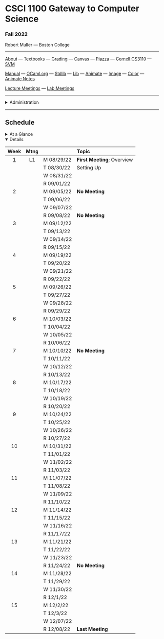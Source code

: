# CSCI 1100 Gateway to Computer Science

### Fall 2022

Robert Muller — Boston College

---

[About](resources/about.md) — [Textbooks](resources/textbooks.md) — [Grading](resources/grading.md) — [Canvas](https://bostoncollege.instructure.com/courses/1634507/gradebook) — [Piazza](https://piazza.com/class/l7ca109sok15ag) — [Cornell CS3110](https://www.cs.cornell.edu/courses/cs3110/2020sp/) — [SVM](https://dogfishbar.github.io/dogfishbar.github.io/)

[Manual](http://caml.inria.fr/pub/docs/manual-ocaml/index.html) — [OCaml.org](https://ocaml.org/) — [Stdlib](http://caml.inria.fr/pub/docs/manual-ocaml/libref/Stdlib.html) — [Lib](resources/libraries/lib.mli) — [Animate](resources/libraries/animate.mli) — [Image](resources/libraries/image.mli) — [Color](resources/libraries/color.mli) — [Animate Notes](./resources/libraries/animate/README.md)

[Lecture Meetings](https://bccte.zoom.us/j/3306891980) — [Lab Meetings](./resources/labs.md)

---

<details>
  <summary>Administration</summary>

+ **Meets:** Tuesdays and Thursdays 12PM - 1:15PM, 245 Beacon St. Rm 125.

+ **Instructor:** [Robert Muller](http://www.cs.bc.edu/~muller/)

+ [Office Hours](https://bccte.zoom.us/j/3306891980): Tuesdays 3PM - 5PM, Wednesdays 4PM - 5PM and by appointment as available.

**Teaching Assistants:**

<details open> <summary>Calista Agmata</summary>

+ **Office Hours** ??.

</details>

<details open> <summary>Andy Zheng</summary>

+ **Office Hours** ??.

</details>

</details>

---

## Schedule

<details>
  <summary>At a Glance</summary>

  #### Month by Month

1. Learning to code, writing functions;
2. Bits, bytes & machines
3. Applications

#### Week by Week
1. Logisitics; base types and expressions
2. Naming; Writing Functions; Branching 
3. Repetition; Graphics; Lists
4. Repetition
5. Repetition
6. Animation; Model-View-Update
7. Digital Representations
8. Machines
9. Storage
10. Applications in Imperative Style: Digital Audio
11. Applications in Imperative Style: Digital Images
12. Applications of Strings, Text & Files
13. Sorting Algorithms
14. Developing new Types, Review & Wrap-up

</details>



<details open>
  <summary>Details</summary>

| Week | Mtng |     | Topic  |
| :--: | :--: | :-- | :--------------------------------------- |
|  [1](https://github.com/BC-CSCI1100/Week01)  |  L1   | M 08/29/22 | **First Meeting**; Overview |
|      |       | T 08/30/22 | Setting Up |
|      |       | W 08/31/22 |  |
|      |       | R 09/01/22 | |
|  2  |   | M 09/05/22 | **No Meeting** |
|      |        | T 09/06/22 |  |
|      |        | W 09/07/22 |  |
|      |        | R 09/08/22 | **No Meeting** |
|  3  |   | M 09/12/22 |  |
|      |        | T 09/13/22 |  |
|      |        | W 09/14/22 |  |
|      |        | R 09/15/22 | |
|  4  |   | M 09/19/22 |  |
|      |        | T 09/20/22 |  |
|      |        | W 09/21/22 |  |
|      |        | R 09/22/22 | |
|  5  |   | M 09/26/22 |  |
|      |        | T 09/27/22 |  |
|      |        | W 09/28/22 |  |
|      |        | R 09/29/22 | |
|  6  |   | M 10/03/22 |  |
|      |        | T 10/04/22 |  |
|      |        | W 10/05/22 |  |
|      |        | R 10/06/22 | |
|  7  |   | M 10/10/22 | **No Meeting** |
|      |        | T 10/11/22 |  |
|      |        | W 10/12/22 |  |
|      |        | R 10/13/22 | |
|  8  |   | M 10/17/22 |  |
|      |        | T 10/18/22 |  |
|      |        | W 10/19/22 |  |
|      |        | R 10/20/22 | |
|  9  |   | M 10/24/22 |  |
|      |        | T 10/25/22 |  |
|      |        | W 10/26/22 |  |
|      |        | R 10/27/22 | |
|  10  |   | M 10/31/22 |  |
|      |        | T 11/01/22 |  |
|      |        | W 11/02/22 |  |
|      |        | R 11/03/22 | |
|  11  |   | M 11/07/22 |  |
|      |        | T 11/08/22 |  |
|      |        | W 11/09/22 |  |
|      |        | R 11/10/22 | |
|  12  |   | M 11/14/22 |  |
|      |        | T 11/15/22 |  |
|      |        | W 11/16/22 |  |
|      |        | R 11/17/22 | |
|  13  |   | M 11/21/22 |  |
|      |        | T 11/22/22 |  |
|      |        | W 11/23/22 |  |
|      |        | R 11/24/22 | **No Meeting** |
|  14  |   | M 11/28/22 |  |
|      |        | T 11/29/22 |  |
|      |        | W 11/30/22 |  |
|      |        | R 12/1/22 | |
|  15  |   | M 12/2/22 |  |
|      |        | T 12/3/22 |  |
|      |        | W 12/07/22 |  |
|      |        | R 12/08/22 | **Last Meeting** |

</details>



